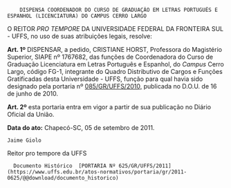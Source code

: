         DISPENSA COORDENADOR DO CURSO DE GRADUAÇÃO EM LETRAS PORTUGUÊS E ESPANHOL (LICENCIATURA) DO CAMPUS CERRO LARGO  

O REITOR  *PRO TEMPORE*  DA UNIVERSIDADE FEDERAL DA FRONTEIRA SUL - UFFS, no uso de suas atribuições legais, resolve:

  **Art. 1º**  DISPENSAR, a pedido, CRISTIANE HORST, Professora do Magistério Superior, SIAPE nº 1767682, das funções de Coordenadora do Curso de Graduação Licenciatura em Letras Português e Espanhol, do  *Campus*  Cerro Largo, código FG-1, integrante do Quadro Distributivo de Cargos e Funções Gratificadas desta Universidade - UFFS, função para qual havia sido designado pela portaria nº  [085/GR/UFFS/2010,](https://www.uffs.edu.br/atos-normativos/portaria/gr/2010-0085) publicada no D.O.U. de 16 de junho de 2010.

  **Art. 2º**  esta portaria entra em vigor a partir de sua publicação no Diário Oficial da União.

  

   **Data do ato:** Chapecó-SC, 05 de setembro de 2011.   
 

    Jaime Giolo   
 Reitor pro tempore da UFFS 

      Documento Histórico  [PORTARIA Nº 625/GR/UFFS/2011](https://www.uffs.edu.br/atos-normativos/portaria/gr/2011-0625/@@download/documento_historico)     
      